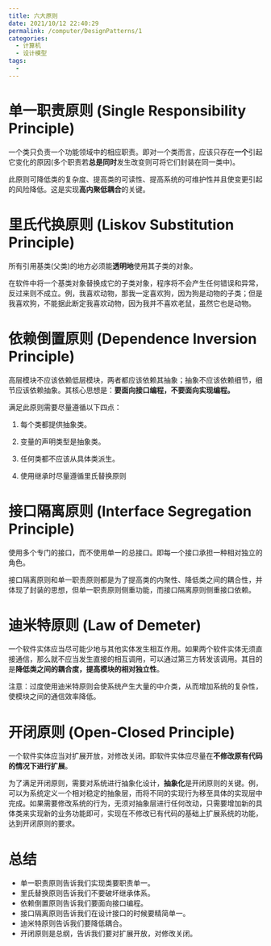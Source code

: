```yaml
---
title: 六大原则
date: 2021/10/12 22:40:29
permalink: /computer/DesignPatterns/1
categories:
  - 计算机
  - 设计模型
tags:
  -
---
```

# 单一职责原则 (Single Responsibility Principle)

一个类只负责一个功能领域中的相应职责。即对一个类而言，应该只存在**一个**引起它变化的原因(多个职责若**总是同时**发生改变则可将它们封装在同一类中)。

此原则可降低类的复杂度、提高类的可读性、提高系统的可维护性并且使变更引起的风险降低。这是实现**高内聚低耦合**的关键。

# 里氏代换原则 (Liskov Substitution Principle)

所有引用基类(父类)的地方必须能**透明地**使用其子类的对象。

在软件中将一个基类对象替换成它的子类对象，程序将不会产生任何错误和异常，反过来则不成立。例，我喜欢动物，那我一定喜欢狗，因为狗是动物的子类；但是我喜欢狗，不能据此断定我喜欢动物，因为我并不喜欢老鼠，虽然它也是动物。

# 依赖倒置原则 (Dependence Inversion Principle)

高层模块不应该依赖低层模块，两者都应该依赖其抽象；抽象不应该依赖细节，细节应该依赖抽象。其核心思想是：**要面向接口编程，不要面向实现编程。**

满足此原则需要尽量遵循以下四点：

1. 每个类都提供抽象类。

2. 变量的声明类型是抽象类。

3. 任何类都不应该从具体类派生。

4. 使用继承时尽量遵循里氏替换原则

# 接口隔离原则 (Interface Segregation Principle)

使用多个专门的接口，而不使用单一的总接口。即每一个接口承担一种相对独立的角色。

接口隔离原则和单一职责原则都是为了提高类的内聚性、降低类之间的耦合性，并体现了封装的思想，但单一职责原则侧重功能，而接口隔离原则侧重接口依赖。

# 迪米特原则 (Law of Demeter)

一个软件实体应当尽可能少地与其他实体发生相互作用。如果两个软件实体无须直接通信，那么就不应当发生直接的相互调用，可以通过第三方转发该调用。其目的是**降低类之间的耦合度，提高模块的相对独立性**。

注意：过度使用迪米特原则会使系统产生大量的中介类，从而增加系统的复杂性，使模块之间的通信效率降低。

# 开闭原则 (Open-Closed Principle)

一个软件实体应当对扩展开放，对修改关闭。即软件实体应尽量在**不修改原有代码的情况下进行扩展**。

为了满足开闭原则，需要对系统进行抽象化设计，**抽象化**是开闭原则的关键。例，可以为系统定义一个相对稳定的抽象层，而将不同的实现行为移至具体的实现层中完成。如果需要修改系统的行为，无须对抽象层进行任何改动，只需要增加新的具体类来实现新的业务功能即可，实现在不修改已有代码的基础上扩展系统的功能，达到开闭原则的要求。

# 总结

 - 单一职责原则告诉我们实现类要职责单一。
 - 里氏替换原则告诉我们不要破坏继承体系。
 - 依赖倒置原则告诉我们要面向接口编程。
 - 接口隔离原则告诉我们在设计接口的时候要精简单一。
 - 迪米特原则告诉我们要降低耦合。
 - 开闭原则是总纲，告诉我们要对扩展开放，对修改关闭。
 